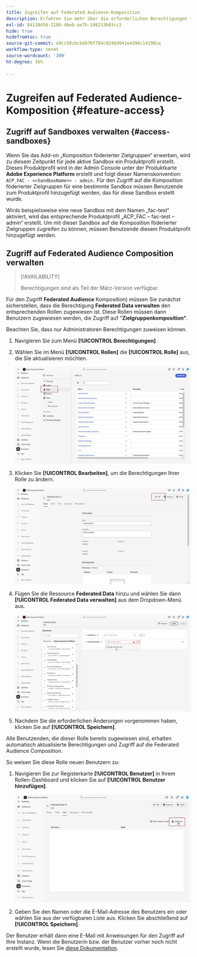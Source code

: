 ```yaml
---
title: Zugreifen auf Federated Audience-Komposition
description: Erfahren Sie mehr über die erforderlichen Berechtigungen für die Federated Audience-Komposition
exl-id: 84138456-218b-4beb-ae7b-146213b03cc2
hide: true
hidefromtoc: true
source-git-commit: e9cc50cbcbd076f784c924bd941e4396c14190ce
workflow-type: tm+mt
source-wordcount: '309'
ht-degree: 36%

---
```


# Zugreifen auf Federated Audience-Komposition {#feature-access}

## Zugriff auf Sandboxes verwalten {#access-sandboxes}

Wenn Sie das Add-on „Komposition föderierter Zielgruppen“ erwerben, wird zu diesem Zeitpunkt für jede aktive Sandbox ein Produktprofil erstellt. Dieses Produktprofil wird in der Admin Console unter der Produktkarte **Adobe Experience Platform** erstellt und folgt dieser Namenskonvention: `ACP_FAC - <<SandboxName>> - admin.` Für den Zugriff auf die Komposition föderierter Zielgruppen für eine bestimmte Sandbox müssen Benutzende zum Produktprofil hinzugefügt werden, das für diese Sandbox erstellt wurde.

Wirds beispielsweise eine neue Sandbox mit dem Namen „fac-test“ aktiviert, wird das entsprechende Produktprofil „ACP_FAC – fac-test – admin“ erstellt. Um mit dieser Sandbox auf die Komposition föderierter Zielgruppen zugreifen zu können, müssen Benutzende diesem Produktprofil hinzugefügt werden.

## Zugriff auf Federated Audience Composition verwalten

>[!AVAILABILITY]
>
>Berechtigungen sind als Teil der März-Version verfügbar.

Für den Zugriff **Federated Audience** Komposition) müssen Sie zunächst sicherstellen, dass die Berechtigung **Federated Data verwalten** den entsprechenden Rollen zugewiesen ist. Diese Rollen müssen dann Benutzern zugewiesen werden, die Zugriff auf &quot;**Zielgruppenkomposition“**.

Beachten Sie, dass nur Administratoren Berechtigungen zuweisen können.

1. Navigieren Sie zum Menü **[!UICONTROL Berechtigungen]** .

1. Wählen Sie im Menü **[!UICONTROL Rollen]** die **[!UICONTROL Rolle]** aus, die Sie aktualisieren möchten.

   ![](assets/access_fda_1.png)

1. Klicken Sie **[!UICONTROL Bearbeiten]**, um die Berechtigungen Ihrer Rolle zu ändern.

   ![](assets/access_fda_2.png)

1. Fügen Sie die Ressource **Federated Data** hinzu und wählen Sie dann **[!UICONTROL Federated Data verwalten]** aus dem Dropdown-Menü aus.

   ![](assets/access_fda_3.png)

1. Nachdem Sie die erforderlichen Änderungen vorgenommen haben, klicken Sie auf **[!UICONTROL Speichern]**.

Alle Benutzenden, die dieser Rolle bereits zugewiesen sind, erhalten automatisch aktualisierte Berechtigungen und Zugriff auf die Federated Audience Composition.

So weisen Sie diese Rolle neuen Benutzern zu:

1. Navigieren Sie zur Registerkarte **[!UICONTROL Benutzer]** in Ihrem Rollen-Dashboard und klicken Sie auf **[!UICONTROL Benutzer hinzufügen]**.

   ![](assets/access_fda_4.png)

1. Geben Sie den Namen oder die E-Mail-Adresse des Benutzers ein oder wählen Sie aus der verfügbaren Liste aus. Klicken Sie abschließend auf **[!UICONTROL Speichern]**.

Der Benutzer erhält dann eine E-Mail mit Anweisungen für den Zugriff auf Ihre Instanz. Wenn die Benutzerin bzw. der Benutzer vorher noch nicht erstellt wurde, lesen Sie [diese Dokumentation](https://experienceleague.adobe.com/de/docs/experience-platform/access-control/abac/permissions-ui/users).
